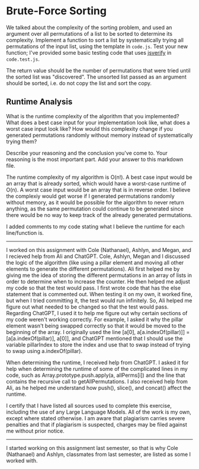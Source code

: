 # Brute-Force Sorting

We talked about the complexity of the sorting problem, and used an argument over
all permutations of a list to be sorted to determine its complexity. Implement
a function to sort a list by systematically trying all permutations of the input
list, using the template in `code.js`. Test your new function; I've provided
some basic testing code that uses [jsverify](https://jsverify.github.io/) in
`code.test.js`.

The return value should be the number of permutations that were tried until the
sorted list was "discovered". The unsorted list passed as an argument should be
sorted, i.e. do not copy the list and sort the copy.

## Runtime Analysis

What is the runtime complexity of the algorithm that you implemented? What does
a best case input for your implementation look like, what does a worst case
input look like? How would this complexity change if you generated permutations
randomly without memory instead of systematically trying them?

Describe your reasoning and the conclusion you've come to. Your reasoning is the
most important part. Add your answer to this markdown file.

The runtime complexity of my algorithm is O(n!).  A best case input would be an array that is already sorted, which would have a worst-case runtime of O(n).  A worst case input would be an array that is in reverse order.  I believe the complexiy would get worse if I generated permutations randomly without memory, as it would be possible for the algorithm to never return anything, as the same permutation could continue to be generated since there would be no way to keep track of the already generated permutations.

I added comments to my code stating what I believe the runtime for each line/function is.

-----

I worked on this assignment with Cole (Nathanael), Ashlyn, and Megan, and I recieved help from Ali and ChatGPT. Cole, Ashlyn, Megan and I discussed the logic of the algorithm (like using a pillar element and moving all other elements to generate the different permutations). Ali first helped me by giving me the idea of storing the different permutations in an array of lists in order to determine when to increase the counter. He then helped me adjust my code so that the test would pass. I first wrote code that has the else statement that is commented out. When testing it on my own, it worked fine, but when I tried committing it, the test would run infinitely. So, Ali helped me figure out what needed to be changed so that the test would pass. Regarding ChatGPT, I used it to help me figure out why certain sections of my code weren't working correctly. For example, I asked it why the pillar element wasn't being swapped correctly so that it would be moved to the beginning of the array. I originally used the line [a[0], a[a.indexOf(pillar)]] = [a[a.indexOf(pillar)], a[0]], and ChatGPT mentioned that I should use the variable pillarIndex to store the index and use that to swap instead of trying to swap using a.indexOf(pillar).

When determining the runtime, I received help from ChatGPT.  I asked it for help when determining the runtime of some of the complicated lines in my code, such as Array.prototype.push.apply(a, allPerms[i]) and the line that contains the recursive call to getAllPermutations.  I also received help from Ali, as he helped me understand how push(), slice(), and concat() affect the runtime.

I certify that I have listed all sources used to complete this exercise, including the use of any Large Language Models.  All of the work is my own, except where stated otherwise.  I am aware that plagiarism carries severe penalties and that if plagiarism is suspected, charges may be filed against me without prior notice.

-----

I started working on this assignment last semester, so that is why Cole (Nathanael) and Ashlyn, classmates from last semester, are listed as some I worked with.
